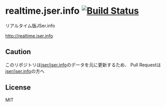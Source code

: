 # realtime.jser.info [![Build Status](https://travis-ci.org/jser/realtime.jser.info.svg?branch=master)](https://travis-ci.org/jser/realtime.jser.info)

リアルタイム版JSer.info

http://realtime.jser.info

## Caution

このリポジトリは[jser/jser.info](https://github.com/jser/jser.info "jser/jser.info")のデータを元に更新するため、
Pull Requestは[jser/jser.info](https://github.com/jser/jser.info "jser/jser.info")の方へ

## License

MIT